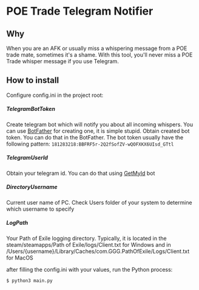 # POE Trade Telegram Notifier

## Why

When you are an AFK or usually miss a whispering message from a POE trade mate, sometimes it's a shame. With this tool, you'll never miss a POE Trade whisper message if you use Telegram.

## How to install

Configure config.ini in the project root:

##### TelegramBotToken

Create telegram bot which will notify you about all incoming whispers. You can use [BotFather](https://t.me/BotFather) for creating one, it is simple stupid. Obtain created bot token. You can do that in the BotFather. The bot token usually have the following pattern: `181283218:BBFRF5r-2Q2fSofZV-wQOFXKX6UIsd_GTtl`

##### TelegramUserId 

Obtain your telegram id. You can do that using [GetMyId](https://t.me/getmyid_bot) bot

##### DirectoryUsername

Current user name of PC. Check Users folder of your system to determine which username to specify

##### LogPath

Your Path of Exile logging directory. Typically, it is located in the steam/steamapps/Path of Exile/logs/Client.txt for Windows and in /Users/{username}/Library/Caches/com.GGG.PathOfExile/Logs/Client.txt for MacOS

after filling the config.ini with your values, run the Python process:
```python
$ python3 main.py
```
